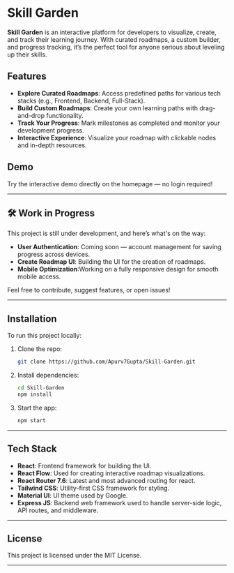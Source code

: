 # Skill Garden

**Skill Garden** is an interactive platform for developers to visualize, create, and track their learning journey. With curated roadmaps, a custom builder, and progress tracking, it’s the perfect tool for anyone serious about leveling up their skills.

## Features

- **Explore Curated Roadmaps**: Access predefined paths for various tech stacks (e.g., Frontend, Backend, Full-Stack).
- **Build Custom Roadmaps**: Create your own learning paths with drag-and-drop functionality.
- **Track Your Progress**: Mark milestones as completed and monitor your development progress.
- **Interactive Experience**: Visualize your roadmap with clickable nodes and in-depth resources.

## Demo

Try the interactive demo directly on the homepage — no login required!

---

## 🛠️ **Work in Progress**

This project is still under development, and here’s what's on the way:

- **User Authentication**: Coming soon — account management for saving progress across devices.
- **Create Roadmap UI**: Building the UI for the creation of roadmaps.
- **Mobile Optimization**:Working on a fully responsive design for smooth mobile access.

Feel free to contribute, suggest features, or open issues!

---

## Installation

To run this project locally:

1. Clone the repo:
   ```bash
   git clone https://github.com/Apurv7Gupta/Skill-Garden.git
   ```
   
2. Install dependencies:
   ```bash
   cd Skill-Garden
   npm install
   ```
   
3. Start the app:
   ```bash
   npm start
   ```

---

## Tech Stack

- **React**: Frontend framework for building the UI.
- **React Flow**: Used for creating interactive roadmap visualizations.
- **React Router 7.6**: Latest and most advanced routing for react.
- **Tailwind CSS**: Utility-first CSS framework for styling.
- **Material UI**: UI theme used by Google.
- **Express JS**: Backend web framework used to handle server-side logic, API routes, and middleware.

---

## License

This project is licensed under the MIT License.

---
